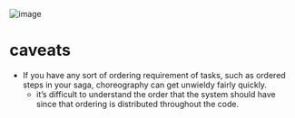 ![image](https://github.com/davidkhala/As-Architect/assets/7227589/62c72e5a-a30c-4b17-bd30-4a30150cb224)

# caveats
- If you have any sort of ordering requirement of tasks, such as ordered steps in your saga, choreography can get unwieldy fairly quickly.
  - it’s difficult to understand the order that the system should have since that ordering is distributed throughout the code. 
